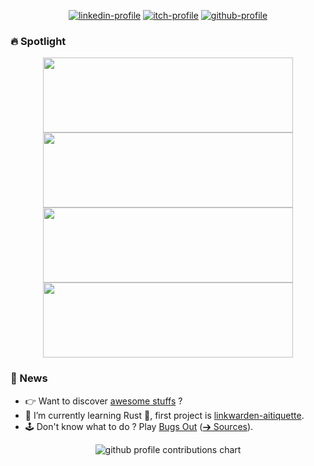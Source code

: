 <div align="center">
<p>
  <a href="https://www.linkedin.com/in/bigbrozer" target="_blank"><img src="https://img.shields.io/badge/LinkedIn-0077B5?style=for-the-badge&logo=linkedin&logoColor=white" alt="linkedin-profile" /></a>
  <a href="https://bigbrozer.itch.io/" target="_blank"><img src="https://img.shields.io/badge/Itch.io-FA5C5C?style=for-the-badge&logo=itchdotio&logoColor=white" alt="itch-profile" /></a>
  <a href="https://github.com/bigbrozer" target="_blank"><img src="https://img.shields.io/badge/GitHub-100000?style=for-the-badge&logo=github&logoColor=white" alt="github-profile" /></a>
</p>
</div>

### 🔥 Spotlight

<p align="center">
  <a href="https://github.com/bigbrozer/linkwarden-aitiquette">
    <img width="400px" height="120px" align="center" src="https://github-readme-stats.vercel.app/api/pin/?username=bigbrozer&repo=linkwarden-aitiquette&show_owner=false" />
  </a>
  <a href="https://github.com/nventiveux/docker-ttrss">
    <img width="400px" height="120px" align="center" src="https://github-readme-stats.vercel.app/api/pin/?username=nventiveux&repo=docker-ttrss&show_owner=false" />
  </a>
  <a href="https://github.com/la-chevre-grisette/infra">
    <img width="400px" height="120px" align="center" src="https://github-readme-stats.vercel.app/api/pin/?username=la-chevre-grisette&repo=infra&show_owner=true" />
  </a>
  <a href="https://github.com/bigbrozer/publii-luci-theme">
    <img width="400px" height="120px" align="center" src="https://github-readme-stats.vercel.app/api/pin/?username=bigbrozer&repo=publii-luci-theme&show_owner=false" />
  </a>
</p>

### 📰 News

- 👉 Want to discover [awesome stuffs](https://bigbrozer.github.io/awesomeness/) ?
- 🔭 I’m currently learning Rust 🦀, first project is [linkwarden-aitiquette](https://github.com/bigbrozer/linkwarden-aitiquette).
- 🕹 Don't know what to do ? Play [Bugs Out](https://bigbrozer.itch.io/bugs-out) ([➔ Sources](https://github.com/bigbrozer/BugsOut-GameOff2021)).

<div align="center" >
  <picture>
    <source media="(prefers-color-scheme: dark)"  srcset="https://streak-stats.demolab.com/?user=bigbrozer&theme=tokyonight" />
    <source media="(prefers-color-scheme: light)" srcset="https://streak-stats.demolab.com/?user=bigbrozer&theme=buefy" />
    <img alt="github profile contributions chart" src="https://streak-stats.demolab.com/?user=bigbrozer&theme=buefy" />
  </picture>
</div>
